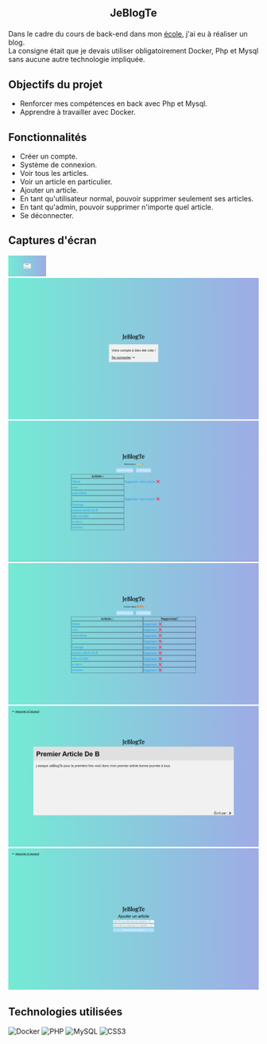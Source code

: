 ## <p align="center">JeBlogTe</p>

Dans le cadre du cours de back-end dans mon [école](https://www.hetic.net/), j'ai eu à réaliser un blog.<br/>
La consigne était que je devais utiliser obligatoirement Docker, Php et Mysql sans aucune autre technologie impliquée.<br/>

## Objectifs du projet

- Renforcer mes compétences en back avec Php et Mysql.
- Apprendre à travailler avec Docker.

## Fonctionnalités

-  Créer un compte.
-  Système de connexion. 
-  Voir tous les articles.
-  Voir un article en particulier.
-  Ajouter un article.
-  En tant qu'utilisateur normal, pouvoir supprimer seulement ses articles.
-  En tant qu'admin, pouvoir supprimer n'importe quel article.
-  Se déconnecter.

## Captures d'écran

<img src="img/index.png" alt="image de mon index.php" width="15%">
<img src="img/createuser.png" alt="image de la création d'un compte">
<img src="img/homepage-user.png" alt="image de mon homepage côté user">
<img src="img/homepage-admin.png" alt="image de mon homepage côté admin">
<img src="img/voir-article.png" alt="image quand on est dans un article">
<img src="img/ajt-article.png" alt="image qunad on ajoute un article">

## Technologies utilisées

![Docker](https://img.shields.io/badge/docker-%230db7ed.svg?style=for-the-badge&logo=docker&logoColor=white)
![PHP](https://img.shields.io/badge/php-%23777BB4.svg?style=for-the-badge&logo=php&logoColor=white)
![MySQL](https://img.shields.io/badge/mysql-%2300f.svg?style=for-the-badge&logo=mysql&logoColor=white)
![CSS3](https://img.shields.io/badge/css3-%231572B6.svg?style=for-the-badge&logo=css3&logoColor=white)

